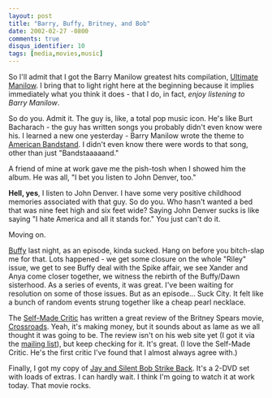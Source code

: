 ```yaml
---
layout: post
title: "Barry, Buffy, Britney, and Bob"
date: 2002-02-27 -0800
comments: true
disqus_identifier: 10
tags: [media,movies,music]
---
```

So I'll admit that I got the Barry Manilow greatest hits compilation,
[Ultimate
Manilow](http://www.amazon.com/exec/obidos/ASIN/B00005USBH/mhsvortex). I
bring that to light right here at the beginning because it implies
immediately what you think it does - that I do, in fact, *enjoy
listening to Barry Manilow*.

 So do you. Admit it. The guy is, like, a total pop music icon. He's
like Burt Bacharach - the guy has written songs you probably didn't even
know were his. I learned a new one yesterday - Barry Manilow wrote the
theme to [American
Bandstand](http://www.yesterdayland.com/popopedia/shows/saturday/sa1373.php).
I didn't even know there were words to that song, other than just
"Bandstaaaaand."

 A friend of mine at work gave me the pish-tosh when I showed him the
album. He was all, "I bet you listen to John Denver, too."

 **Hell, yes**, I listen to John Denver. I have some very positive
childhood memories associated with that guy. So do you. Who hasn't
wanted a bed that was nine feet high and six feet wide? Saying John
Denver sucks is like saying "I hate America and all it stands for." You
just can't do it.

 Moving on.

 [Buffy](http://www.buffy.com/) last night, as an episode, kinda sucked.
Hang on before you bitch-slap me for that. Lots happened - we get some
closure on the whole "Riley" issue, we get to see Buffy deal with the
Spike affair, we see Xander and Anya come closer together, we witness
the rebirth of the Buffy/Dawn sisterhood. As a series of events, it was
great. I've been waiting for resolution on some of those issues. But as
an episode... Suck City. It felt like a bunch of random events strung
together like a cheap pearl necklace.

 The [Self-Made Critic](http://www.brunching.com) has written a great
review of the Britney Spears movie,
[Crossroads](http://us.imdb.com/Title?0275022). Yeah, it's making money,
but it sounds about as lame as we all thought it was going to be. The
review isn't on his web site yet (I got it via the [mailing
list](http://www.brunching.com/selfmade/mailinglist.html)), but keep
checking for it. It's great. (I love the Self-Made Critic. He's the
first critic I've found that I almost always agree with.)

 Finally, I got my copy of [Jay and Silent Bob Strike
Back](http://www.amazon.com/exec/obidos/ASIN/B00003CY67/mhsvortex). It's
a 2-DVD set with loads of extras. I can hardly wait. I think I'm going
to watch it at work today. That movie rocks.
